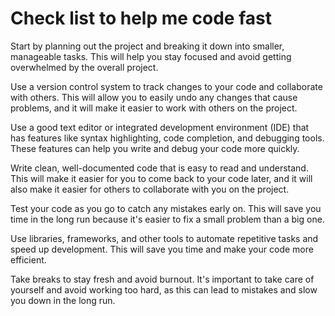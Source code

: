 # Check list to help me code fast

Start by planning out the project and breaking it down into smaller, manageable tasks. This will help you stay focused and avoid getting overwhelmed by the overall project.

Use a version control system to track changes to your code and collaborate with others. This will allow you to easily undo any changes that cause problems, and it will make it easier to work with others on the project.

Use a good text editor or integrated development environment (IDE) that has features like syntax highlighting, code completion, and debugging tools. These features can help you write and debug your code more quickly.

Write clean, well-documented code that is easy to read and understand. This will make it easier for you to come back to your code later, and it will also make it easier for others to collaborate with you on the project.

Test your code as you go to catch any mistakes early on. This will save you time in the long run because it's easier to fix a small problem than a big one.

Use libraries, frameworks, and other tools to automate repetitive tasks and speed up development. This will save you time and make your code more efficient.

Take breaks to stay fresh and avoid burnout. It's important to take care of yourself and avoid working too hard, as this can lead to mistakes and slow you down in the long run.

<!-- [ ]planning -->
<!-- [ ]Red -->
<!-- [ ]Green-->
<!-- [ ]refactor-->
